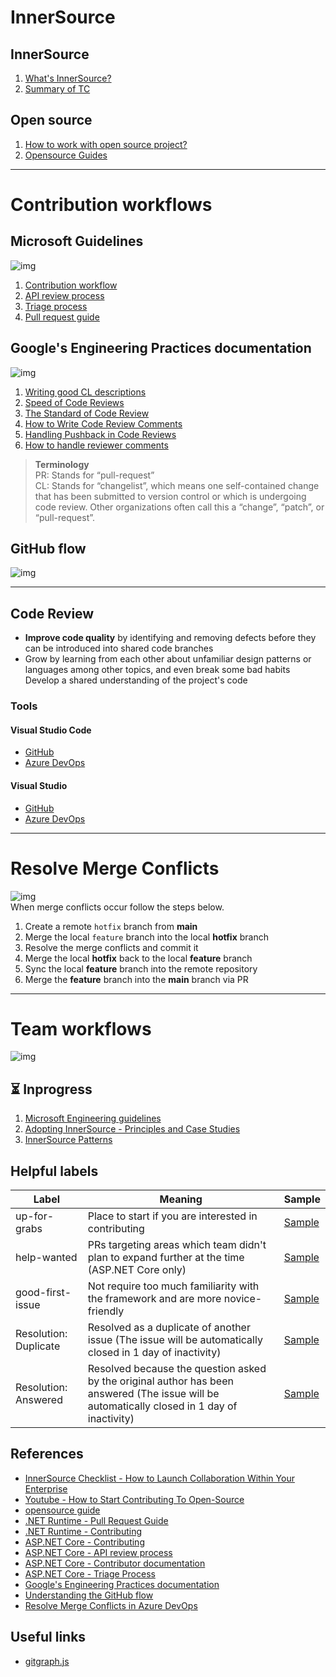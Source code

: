 # InnerSource

## InnerSource
1. [What's InnerSource?](/InnerSource.md)
1. [Summary of TC](/Brief%20of%20TC.md)

## Open source
1. [How to work with open source project?](/OpensourceWorkflows.md)
1. [Opensource Guides](/OpensourceGuide.md)

---
# Contribution workflows

## Microsoft Guidelines
![img](/Diagrams/ContributionWorkflow.png)
1. [Contribution workflow](/MSContributionWorkflow.md)
1. [API review process](/MSApiReviewProcess.md)
1. [Triage process](/MSTriageProcess.md)
1. [Pull request guide](/MSPullRequestGuide.md)

## Google's Engineering Practices documentation
![img](/Diagrams/Google%20Engineering%20Practices.png)
1. [Writing good CL descriptions](/GoogleWritingGoodCLDescriptions.md)
1. [Speed of Code Reviews](/GoogleSpeedOfCodeReviews.md)
1. [The Standard of Code Review](/GoogleTheStandardOfCodeReview.md)
1. [How to Write Code Review Comments](/GoogleHowToWriteCodeReviewComments.md)
1. [Handling Pushback in Code Reviews](/GoogleHandlingPushbackInCodeReviews.md)
1. [How to handle reviewer comments](/GoogleHowToHandleReviewerComments.md)

> **Terminology**  
> PR: Stands for “pull-request”  
> CL: Stands for “changelist”, which means one self-contained change that has been submitted to version control or which is undergoing code review. Other organizations often call this a “change”, “patch”, or “pull-request”.

## GitHub flow
![img](/Diagrams/GitHubFlow.png)

---

## Code Review
* **Improve code quality** by identifying and removing defects before they can be introduced into shared code branches
* Grow by learning from each other about unfamiliar design patterns or languages among other topics, and even break some bad habits
Develop a shared understanding of the project's code

### Tools
#### Visual Studio Code
* [GitHub](https://marketplace.visualstudio.com/items?itemName=GitHub.vscode-pull-request-github)
* [Azure DevOps](https://marketplace.visualstudio.com/items?itemName=ankitbko.vscode-pull-request-azdo)
#### Visual Studio
* [GitHub](https://marketplace.visualstudio.com/items?itemName=GitHub.GitHubExtensionforVisualStudio)
* [Azure DevOps](https://marketplace.visualstudio.com/items?itemName=VSIDEVersionControlMSFT.pr4vs)

---

# Resolve Merge Conflicts
![img](/Diagrams/ResolveMergeConflicts.png)  
When merge conflicts occur follow the steps below.
1. Create a remote `hotfix` branch from **main**
1. Merge the local `feature` branch into the local **hotfix** branch
1. Resolve the merge conflicts and commit it
1. Merge the local **hotfix** back to the local **feature** branch
1. Sync the local **feature** branch into the remote repository
1. Merge the **feature** branch into the **main** branch via PR

---

# Team workflows
![img](/Diagrams/InnerSource%20team%20workflow.png)

## ⏳ Inprogress
1. [Microsoft Engineering guidelines](https://github.com/dotnet/aspnetcore/wiki/Engineering-guidelines)
1. [Adopting InnerSource - Principles and Case Studies](https://innersourcecommons.org/documents/books/AdoptingInnerSource.pdf)
1. [InnerSource Patterns](https://patterns.innersourcecommons.org)

## Helpful labels
|Label|Meaning|Sample|
|--|--|--|
|up-for-grabs|Place to start if you are interested in contributing|[Sample](https://aka.ms/aspnet/helpwanted)|
|help-wanted|PRs targeting areas which team didn't plan to expand further at the time (ASP.NET Core only)|[Sample](https://github.com/dotnet/runtime/labels/up-for-grabs)|
|good-first-issue|Not require too much familiarity with the framework and are more novice-friendly|[Sample](https://aka.ms/aspnet/helpwanted)|
|Resolution: Duplicate|Resolved as a duplicate of another issue (The issue will be automatically closed in 1 day of inactivity)|[Sample](https://github.com/dotnet/aspnetcore/labels?q=Resolution)|
|Resolution: Answered|Resolved because the question asked by the original author has been answered (The issue will be automatically closed in 1 day of inactivity)|[Sample](https://github.com/dotnet/aspnetcore/labels?q=Resolution)|

## References
* [InnerSource Checklist - How to Launch Collaboration Within Your Enterprise](https://innersourcecommons.org/documents/books/InnerSourceChecklist.pdf)
* [Youtube - How to Start Contributing To Open-Source](https://www.youtube.com/watch?v=wF9IUQlZ2Sk)
* [opensource guide](https://opensource.guide)
* [.NET Runtime - Pull Request Guide](https://github.com/dotnet/runtime/blob/main/docs/pr-guide.md)
* [.NET Runtime - Contributing](https://github.com/dotnet/runtime/blob/main/CONTRIBUTING.md)
* [ASP.NET Core - Contributing](https://github.com/dotnet/aspnetcore/blob/main/CONTRIBUTING.md)
* [ASP.NET Core - API review process](https://github.com/dotnet/aspnetcore/blob/main/docs/APIReviewProcess.md)
* [ASP.NET Core - Contributor documentation](https://github.com/dotnet/aspnetcore/blob/main/docs/README.md)
* [ASP.NET Core - Triage Process](https://github.com/dotnet/aspnetcore/blob/main/docs/TriageProcess.md)
* [Google's Engineering Practices documentation](https://google.github.io/eng-practices)
* [Understanding the GitHub flow](https://guides.github.com/introduction/flow)
* [Resolve Merge Conflicts in Azure DevOps](http://twocents.nl/?p=2648)

## Useful links
* [gitgraph.js](https://www.npmjs.com/package/@gitgraph/js)
